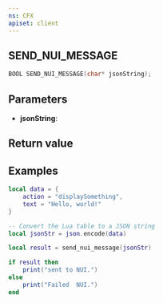 ```yaml
---
ns: CFX
apiset: client
---
```

## SEND_NUI_MESSAGE

```c
BOOL SEND_NUI_MESSAGE(char* jsonString);
```


## Parameters
* **jsonString**: 

## Return value

## Examples
```lua
local data = {
    action = "displaySomething",
    text = "Hello, world!"
}

-- Convert the Lua table to a JSON string
local jsonStr = json.encode(data)

local result = send_nui_message(jsonStr)

if result then
    print("sent to NUI.")
else
    print("Failed  NUI.")
end
```
